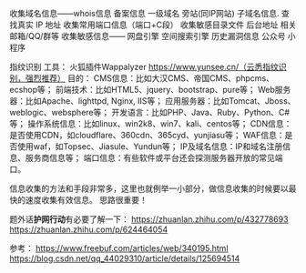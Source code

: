 收集域名信息——whois信息
备案信息 一级域名  旁站(同IP网站)  子域名信息.
查找真实 IP 地址
收集常用端口信息（端口+C段）
收集敏感目录文件 后台地址 相关邮箱/QQ/群等
收集敏感信息—— 网盘引擎 空间搜索引擎 历史漏洞信息 公众号 小程序

指纹识别
工具：
		火狐插件Wappalyzer https://www.yunsee.cn/（云悉指纹识别，强烈推荐）
目的：
		CMS信息：比如大汉CMS、帝国CMS、phpcms、ecshop等；
		前端技术：比如HTML5、jquery、bootstrap、pure等；
		Web服务器：比如Apache、lighttpd, Nginx, IIS等；
		应用服务器：比如Tomcat、Jboss、weblogic、websphere等；
		开发语言：比如PHP、Java、Ruby、Python、C#等；
		操作系统信息：比如linux、win2k8、win7、kali、centos等；
		CDN信息：是否使用CDN，如cloudflare、360cdn、365cyd、yunjiasu等；
		WAF信息：是否使用waf，如Topsec、Jiasule、Yundun等；
		IP及域名信息：IP和域名注册信息、服务商信息等；
		端口信息：有些软件或平台还会探测服务器开放的常见端口。



信息收集的方法和手段非常多，这里也就例举一小部分，做信息收集的时候要以最快的速度收集有效信息。
思路很重要！

题外话**护网行动**有必要了解一下：
https://zhuanlan.zhihu.com/p/432778693
https://zhuanlan.zhihu.com/p/624464054

参考：
https://www.freebuf.com/articles/web/340195.html
https://blog.csdn.net/qq_44029310/article/details/125694514
